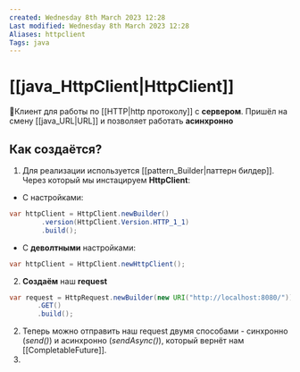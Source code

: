 ```yaml
---
created: Wednesday 8th March 2023 12:28
Last modified: Wednesday 8th March 2023 12:28
Aliases: httpclient
Tags: java
---
```


# [[java_HttpClient|HttpClient]]

📌Клиент для работы по [[HTTP|http протоколу]] с **сервером**. Пришёл на смену [[java_URL|URL]] и позволяет работать **асинхронно**

## Как создаётся?
1. Для реализации используется [[pattern_Builder|паттерн билдер]]. Через который мы инстацируем **HttpClient**:
- C настройками:
```java
var httpClient = HttpClient.newBuilder()  
        .version(HttpClient.Version.HTTP_1_1)  
        .build();
```
- C **деволтными** настройками:
```java
var httpClient = HttpClient.newHttpClient();
```
2. **Создаём** наш **request** 
 ```java
 var request = HttpRequest.newBuilder(new URI("http://localhost:8080/"))  
        .GET()  
        .build();
```
2. Теперь можно отправить наш request двумя способами - синхронно (*send()*) и асинхронно (*sendAsync()*), который вернёт нам [[CompletableFuture]]. 
3. 
